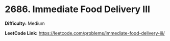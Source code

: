 # 2686. Immediate Food Delivery III

**Difficulty:** Medium

**LeetCode Link:** https://leetcode.com/problems/immediate-food-delivery-iii/

